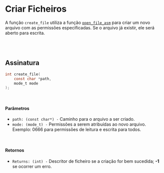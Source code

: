 # Criar Ficheiros
A função `create_file` utiliza a função [`open_file_asm`](../Assembly/Abrir-e-Criar-Ficheiros.md) para criar um novo arquivo com as permissões especificadas. Se o arquivo já existir, ele será aberto para escrita.

<br><br>

## Assinatura 
```C
int create_file(
    const char *path, 
    mode_t mode
);
```

<br>

#### Parâmetros
- `path: (const char*) -` Caminho para o arquivo a ser criado.
- `mode: (mode_t) -` Permissões a serem atribuídas ao novo arquivo. Exemplo: 0666 para permissões de leitura e escrita para todos.

<br>

#### Retornos
- `Returns: (int) -` Descritor de ficheiro se a criação for bem sucedida; **-1** se ocorrer um erro.